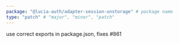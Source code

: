 ```yaml
---
package: "@lucia-auth/adapter-session-unstorage" # package name
type: "patch" # "major", "minor", "patch"
---
```


use correct exports in package.json, fixes #861